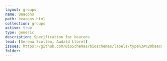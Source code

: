 ```yaml
---
layout: groups
name: Beacons
path: beacons.html
collection: groups
active: true
type: generic
description: Specification for beacons
lead: [Serena Scollen, Audald Lloret]
issues: https://github.com/BioSchemas/bioschemas/labels/type%3A%20beacons
folder:
---
```

